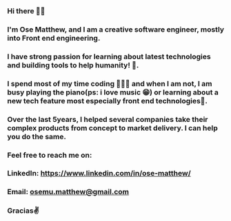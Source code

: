 ### Hi there 👋😁

### I'm Ose Matthew, and I am a creative software engineer, mostly into Front end engineering.

### I have strong passion for learning about latest technologies and building tools to help humanity! 🚀.

### I spend most of my time coding 👨🏽‍💻 and when I am not, I am busy playing the piano(ps: i love music 😁) or learning about a new tech feature most especially front end technologies🚀.

### Over the last 5years, I helped several companies take their complex products from concept to market delivery. I can help you do the same.

### Feel free to reach me on:

### LinkedIn: https://www.linkedin.com/in/ose-matthew/

### Email: osemu.matthew@gmail.com

### Gracias✌
